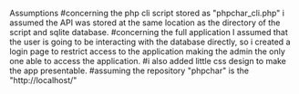 Assumptions
#concerning the php cli script stored as "phpchar_cli.php" i assumed the API was stored at the same location as the directory of the script 
and  sqlite database.
#concerning the full application I assumed that the user is going to be interacting with the  database directly, so
i created a login page to restrict access to the application making the admin the only one able to access the application.
#i also added little css design to make the app presentable.
#assuming the repository "phpchar" is the "http://localhost/"


